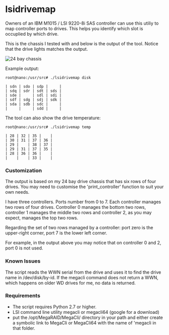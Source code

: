 # lsidrivemap



Owners of an IBM M1015 / LSI 9220-8i SAS controller can use this utiliy to map
controller ports to drives. This helps you identify which slot is occuplied by
which drive. 

This is the chassis I tested with and below is the output of the tool. Notice
that the drive lights matches the output.

![24 bay chassis][chassis]

[chassis]: http://louwrentius.com/static/images/lsidrivemap.jpg

Example output:

    root@nano:/usr/src# ./lsidrivemap disk

    | sdn | sdo | sdp |     |
    | sdq | sdr | sdt | sds |
    | sde |     | sdl | sdi |
    | sdf | sdg | sdj | sdk |
    | sda | sdb | sdc |     |
    |     |     | sdd |     |


The tool can also show the drive temperature:

    root@nano:/usr/src# ./lsidrivemap temp

    | 28 | 32 | 35 |    |
    | 30 | 31 | 37 | 36 |
    | 29 |    | 38 | 37 |
    | 29 | 31 | 37 | 35 |
    | 28 | 36 | 36 |    |
    |    |    | 33 |    |

### Customization

The output is based on my 24 bay drive chassis that has
six rows of four drives. You may need to customise the
'print_controller' function to suit your own needs. 

I have three controllers. Ports number from 0 to 7. 
Each controller manages two rows of four drives. Controller 0 manages
the bottom two rows, controller 1 manages the middle two rows and 
controller 2, as you may expect, manages the top two rows.

Regarding the set of two rows managed by a controller: port zero is 
the upper-right corner, port 7 is the lower left corner. 

For example, in the output above you may notice that on controller
0 and 2, port 0 is not used.

### Known Issues

The script reads the WWN serial from the drive and uses
it to find the drive name in /dev/disk/by-id. If the megacli
command does not return a WWN, which happens on older WD drives
for me, no data is returned.

### Requirements

- The script requires Python 2.7 or higher.
- LSI command line utility megacli or megacli64 (google for a download)
- put the /opt/MegaRAID/MegaCli/ directory in your path and either create
a symbolic link to MegaCli or MegaCli64 with the name of 'megacli in that folder.


